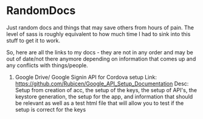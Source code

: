 # RandomDocs
Just random docs and things that may save others from hours of pain. The level of sass is roughly equivalent to how much time I had to sink into this stuff to get it to work. 


So, here are all the links to my docs - they are not in any order and may be out of date/not there anymore depending on information that comes up and any conflicts with things/people.

1. Google Drive/ Google Signin API for Cordova setup
     Link: https://github.com/Rubicen/Google_API_Setup_Documentation
     Desc: Setup from creation of acc, the setup of the keys, the setup of API's, the keystore generation, the setup for the app, and 
     information that should be relevant as well as a test html file that will allow you to test if the setup is correct for the keys 
